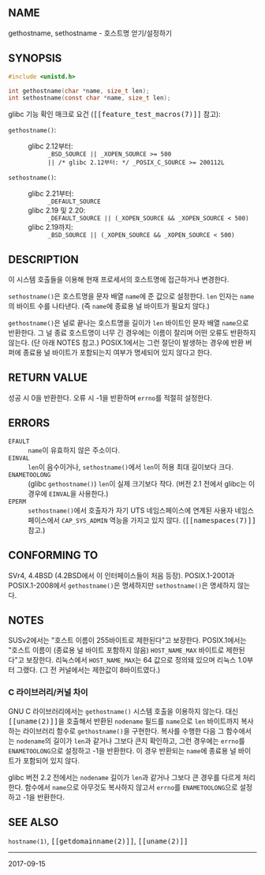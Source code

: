 ## NAME

gethostname, sethostname - 호스트명 얻기/설정하기

## SYNOPSIS

```c
#include <unistd.h>

int gethostname(char *name, size_t len);
int sethostname(const char *name, size_t len);
```

glibc 기능 확인 매크로 요건 (<tt>[[feature_test_macros(7)]]</tt> 참고):

<dl>
<dt><code>gethostname()</code>:</dt>
<dd>
 <dl>
 <dt>glibc 2.12부터:</dt>
 <dd>
<code>_BSD_SOURCE || _XOPEN_SOURCE >= 500</code><br>
<code>|| /* glibc 2.12부터: */ _POSIX_C_SOURCE >= 200112L</code>
 </dd>
 </dl>
</dd>
<dt><code>sethostname()</code>:</dt>
<dd>
 <dl>
 <dt>glibc 2.21부터:</dt>
 <dd><code>_DEFAULT_SOURCE</code></dd>
 <dt>glibc 2.19 및 2.20:</dt>
 <dd><code>_DEFAULT_SOURCE || (_XOPEN_SOURCE && _XOPEN_SOURCE < 500)</code></dd>
 <dt>glibc 2.19까지:</dt>
 <dd><code>_BSD_SOURCE || (_XOPEN_SOURCE && _XOPEN_SOURCE < 500)</code></dd>
 </dl>
</dd>
</dl>

## DESCRIPTION

이 시스템 호출들을 이용해 현재 프로세서의 호스트명에 접근하거나 변경한다.

`sethostname()`은 호스트명을 문자 배열 `name`에 준 값으로 설정한다. `len` 인자는 `name`의 바이트 수를 나타낸다. (즉 `name`에 종료용 널 바이트가 필요치 않다.)

`gethostname()`은 널로 끝나는 호스트명을 길이가 `len` 바이트인 문자 배열 `name`으로 반환한다. 그 널 종료 호스트명이 너무 긴 경우에는 이름이 잘리며 어떤 오류도 반환하지 않는다. (단 아래 NOTES 참고.) POSIX.1에서는 그런 절단이 발생하는 경우에 반환 버퍼에 종료용 널 바이트가 포함되는지 여부가 명세되어 있지 않다고 한다.

## RETURN VALUE

성공 시 0을 반환한다. 오류 시 -1을 반환하며 `errno`를 적절히 설정한다.

## ERRORS

<dl>
<dt><code>EFAULT</code></dt>
<dd><code>name</code>이 유효하지 않은 주소이다.</dd>
<dt><code>EINVAL</code></dt>
<dd><code>len</code>이 음수이거나, <code>sethostname()</code>에서 <code>len</code>이 허용 최대 길이보다 크다.</dd>
<dt><code>ENAMETOOLONG</code></dt>
<dd>(glibc <code>gethostname()</code>) <code>len</code>이 실제 크기보다 작다. (버전 2.1 전에서 glibc는 이 경우에 <code>EINVAL</code>을 사용한다.)</dd>
<dt><code>EPERM</code></dt>
<dd><code>sethostname()</code>에서 호출자가 자기 UTS 네임스페이스에 연계된 사용자 네임스페이스에서 <code>CAP_SYS_ADMIN</code> 역능을 가지고 있지 않다. (<tt>[[namespaces(7)]]</tt> 참고.)</dd>
</dl>

## CONFORMING TO

SVr4, 4.4BSD (4.2BSD에서 이 인터페이스들이 처음 등장). POSIX.1-2001과 POSIX.1-2008에서 `gethostname()`은 명세하지만 `sethostname()`은 명세하지 않는다.

## NOTES

SUSv2에서는 "호스트 이름이 255바이트로 제한된다"고 보장한다. POSIX.1에서는 "호스트 이름이 (종료용 널 바이트 포함하지 않음) `HOST_NAME_MAX` 바이트로 제한된다"고 보장한다. 리눅스에서 `HOST_NAME_MAX`는 64 값으로 정의돼 있으며 리눅스 1.0부터 그랬다. (그 전 커널에서는 제한값이 8바이트였다.)

### C 라이브러리/커널 차이

GNU C 라이브러리에서는 `gethostname()` 시스템 호출을 이용하지 않는다. 대신 <tt>[[uname(2)]]</tt>을 호출해서 반환된 `nodename` 필드를 `name`으로 `len` 바이트까지 복사하는 라이브러리 함수로 `gethostname()`을 구현한다. 복사를 수행한 다음 그 함수에서는 `nodename`의 길이가 `len`과 같거나 그보다 큰지 확인하고, 그런 경우에는 `errno`를 `ENAMETOOLONG`으로 설정하고 -1을 반환한다. 이 경우 반환되는 `name`에 종료용 널 바이트가 포함되어 있지 않다.

glibc 버전 2.2 전에서는 `nodename` 길이가 `len`과 같거나 그보다 큰 경우를 다르게 처리한다. 함수에서 `name`으로 아무것도 복사하지 않고서 `errno`를 `ENAMETOOLONG`으로 설정하고 -1을 반환한다.

## SEE ALSO

`hostname(1)`, <tt>[[getdomainname(2)]]</tt>, <tt>[[uname(2)]]</tt>

----

2017-09-15
